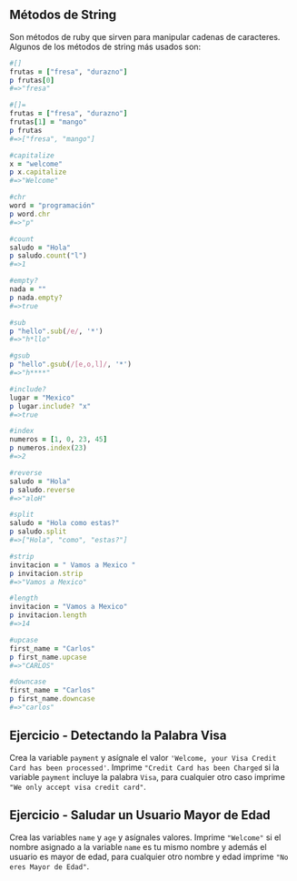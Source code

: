 ## Métodos de String

Son métodos de ruby que sirven para manipular cadenas de caracteres. Algunos de los métodos de string más usados son:

```ruby
#[]
frutas = ["fresa", "durazno"]
p frutas[0]
#=>"fresa"

#[]=
frutas = ["fresa", "durazno"]
frutas[1] = "mango"
p frutas
#=>["fresa", "mango"]

#capitalize
x = "welcome"
p x.capitalize
#=>"Welcome"

#chr
word = "programación"
p word.chr
#=>"p"

#count
saludo = "Hola"
p saludo.count("l")
#=>1

#empty?
nada = ""
p nada.empty?
#=>true

#sub
p "hello".sub(/e/, '*')
#=>"h*llo"

#gsub
p "hello".gsub(/[e,o,l]/, '*')
#=>"h****"

#include?
lugar = "Mexico"
p lugar.include? "x"
#=>true

#index
numeros = [1, 0, 23, 45]
p numeros.index(23)
#=>2

#reverse
saludo = "Hola"
p saludo.reverse
#=>"aloH"

#split
saludo = "Hola como estas?"
p saludo.split
#=>["Hola", "como", "estas?"]

#strip
invitacion = " Vamos a Mexico "
p invitacion.strip
#=>"Vamos a Mexico"

#length
invitacion = "Vamos a Mexico"
p invitacion.length
#=>14

#upcase
first_name = "Carlos"
p first_name.upcase
#=>"CARLOS"

#downcase
first_name = "Carlos"
p first_name.downcase
#=>"carlos"
```

## Ejercicio - Detectando la Palabra Visa

Crea la variable `payment` y asígnale el valor `'Welcome, your Visa Credit Card has been processed'`. Imprime `"Credit Card has been Charged` si la variable `payment` incluye la palabra `Visa`, para cualquier otro caso imprime `"We only accept visa credit card"`.

## Ejercicio - Saludar un Usuario Mayor de Edad

Crea las variables `name` y `age` y asígnales valores. Imprime `"Welcome"` si el nombre asignado a la variable `name` es tu mismo nombre y además el usuario es mayor de edad, para cualquier otro nombre y edad imprime `"No eres Mayor de Edad"`.

